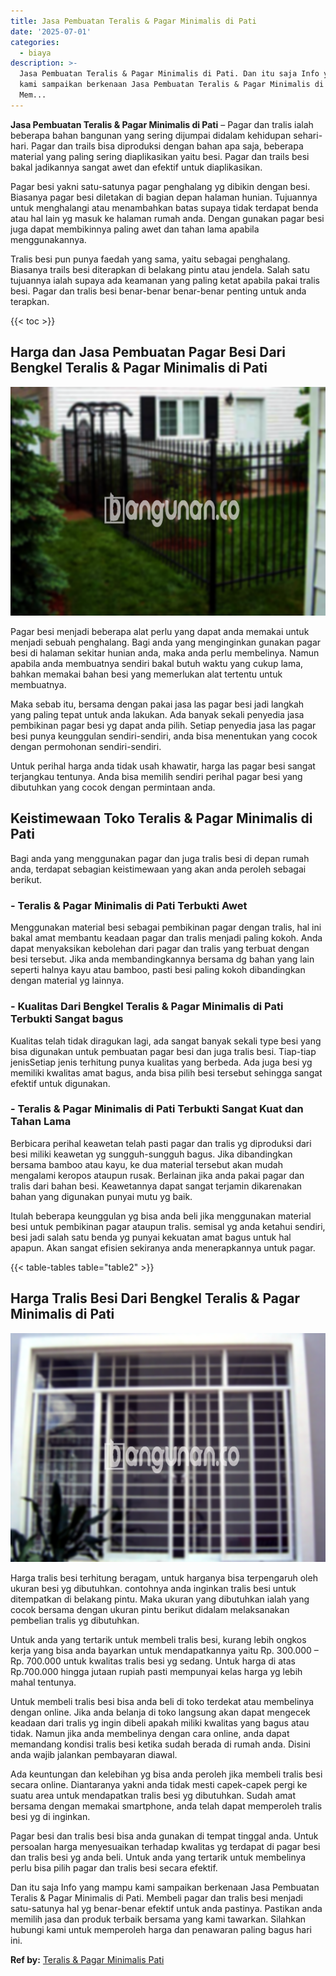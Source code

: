 ```yaml
---
title: Jasa Pembuatan Teralis & Pagar Minimalis di Pati
date: '2025-07-01'
categories:
  - biaya
description: >-
  Jasa Pembuatan Teralis & Pagar Minimalis di Pati. Dan itu saja Info yang mampu
  kami sampaikan berkenaan Jasa Pembuatan Teralis & Pagar Minimalis di Pati.
  Mem...
---
```


**Jasa Pembuatan Teralis & Pagar Minimalis di Pati** – Pagar dan tralis ialah beberapa bahan bangunan yang sering dijumpai didalam kehidupan sehari-hari. Pagar dan trails bisa diproduksi dengan bahan apa saja, beberapa material yang paling sering diaplikasikan yaitu besi. Pagar dan trails besi bakal jadikannya sangat awet dan efektif untuk diaplikasikan.

Pagar besi yakni satu-satunya pagar penghalang yg dibikin dengan besi. Biasanya pagar besi diletakan di bagian depan halaman hunian. Tujuannya untuk menghalangi atau menambahkan batas supaya tidak terdapat benda atau hal lain yg masuk ke halaman rumah anda. Dengan gunakan pagar besi juga dapat membikinnya paling awet dan tahan lama apabila menggunakannya.

Tralis besi pun punya faedah yang sama, yaitu sebagai penghalang. Biasanya trails besi diterapkan di belakang pintu atau jendela. Salah satu tujuannya ialah supaya ada keamanan yang paling ketat apabila pakai tralis besi. Pagar dan tralis besi benar-benar benar-benar penting untuk anda terapkan.

{{< toc >}}

## Harga dan Jasa Pembuatan Pagar Besi Dari Bengkel Teralis & Pagar Minimalis di Pati

![Jasa Pembuatan Teralis & Pagar Minimalis di Pati](/images/pagar-minimalis-murah-43.png)

Pagar besi menjadi beberapa alat perlu yang dapat anda memakai untuk menjadi sebuah penghalang. Bagi anda yang menginginkan gunakan pagar besi di halaman sekitar hunian anda, maka anda perlu membelinya. Namun apabila anda membuatnya sendiri bakal butuh waktu yang cukup lama, bahkan memakai bahan besi yang memerlukan alat tertentu untuk membuatnya.

Maka sebab itu, bersama dengan pakai jasa las pagar besi jadi langkah yang paling tepat untuk anda lakukan. Ada banyak sekali penyedia jasa pembikinan pagar besi yg dapat anda pilih. Setiap penyedia jasa las pagar besi punya keunggulan sendiri-sendiri, anda bisa menentukan yang cocok dengan permohonan sendiri-sendiri.

Untuk perihal harga anda tidak usah khawatir, harga las pagar besi sangat terjangkau tentunya. Anda bisa memilih sendiri perihal pagar besi yang dibutuhkan yang cocok dengan permintaan anda.

## Keistimewaan Toko Teralis & Pagar Minimalis di Pati

Bagi anda yang menggunakan pagar dan juga tralis besi di depan rumah anda, terdapat sebagian keistimewaan yang akan anda peroleh sebagai berikut.

### \- Teralis & Pagar Minimalis di Pati Terbukti Awet

Menggunakan material besi sebagai pembikinan pagar dengan tralis, hal ini bakal amat membantu keadaan pagar dan tralis menjadi paling kokoh. Anda dapat menyaksikan kebolehan dari pagar dan tralis yang terbuat dengan besi tersebut. Jika anda membandingkannya bersama dg bahan yang lain seperti halnya kayu atau bamboo, pasti besi paling kokoh dibandingkan dengan material yg lainnya.

### \- Kualitas Dari Bengkel Teralis & Pagar Minimalis di Pati Terbukti Sangat bagus

Kualitas telah tidak diragukan lagi, ada sangat banyak sekali type besi yang bisa digunakan untuk pembuatan pagar besi dan juga tralis besi. Tiap-tiap jenisSetiap jenis terhitung punya kualitas yang berbeda. Ada juga besi yg memiliki kwalitas amat bagus, anda bisa pilih besi tersebut sehingga sangat efektif untuk digunakan.

### \- Teralis & Pagar Minimalis di Pati Terbukti Sangat Kuat dan Tahan Lama

Berbicara perihal keawetan telah pasti pagar dan tralis yg diproduksi dari besi miliki keawetan yg sungguh-sungguh bagus. Jika dibandingkan bersama bamboo atau kayu, ke dua material tersebut akan mudah mengalami keropos ataupun rusak. Berlainan jika anda pakai pagar dan tralis dari bahan besi. Keawetannya dapat sangat terjamin dikarenakan bahan yang digunakan punyai mutu yg baik.

Itulah beberapa keunggulan yg bisa anda beli jika menggunakan material besi untuk pembikinan pagar ataupun tralis. semisal yg anda ketahui sendiri, besi jadi salah satu benda yg punyai kekuatan amat bagus untuk hal apapun. Akan sangat efisien sekiranya anda menerapkannya untuk pagar.

{{< table-tables table="table2" >}}

## Harga Tralis Besi Dari Bengkel Teralis & Pagar Minimalis di Pati

![Jasa Pembuatan Teralis & Pagar Minimalis di Pati](/images/teralis-minimalis-murah-10.png)

Harga tralis besi terhitung beragam, untuk harganya bisa terpengaruh oleh ukuran besi yg dibutuhkan. contohnya anda inginkan tralis besi untuk ditempatkan di belakang pintu. Maka ukuran yang dibutuhkan ialah yang cocok bersama dengan ukuran pintu berikut didalam melaksanakan pembelian tralis yg dibutuhkan.

Untuk anda yang tertarik untuk membeli tralis besi, kurang lebih ongkos kerja yang bisa anda bayarkan untuk mendapatkannya yaitu Rp. 300.000 – Rp. 700.000 untuk kwalitas tralis besi yg sedang. Untuk harga di atas Rp.700.000 hingga jutaan rupiah pasti mempunyai kelas harga yg lebih mahal tentunya.

Untuk membeli tralis besi bisa anda beli di toko terdekat atau membelinya dengan online. Jika anda belanja di toko langsung akan dapat mengecek keadaan dari tralis yg ingin dibeli apakah miliki kwalitas yang bagus atau tidak. Namun jika anda membelinya dengan cara online, anda dapat memandang kondisi tralis besi ketika sudah berada di rumah anda. Disini anda wajib jalankan pembayaran diawal.

Ada keuntungan dan kelebihan yg bisa anda peroleh jika membeli tralis besi secara online. Diantaranya yakni anda tidak mesti capek-capek pergi ke suatu area untuk mendapatkan tralis besi yg dibutuhkan. Sudah amat bersama dengan memakai smartphone, anda telah dapat memperoleh tralis besi yg di inginkan.

Pagar besi dan tralis besi bisa anda gunakan di tempat tinggal anda. Untuk persoalan harga menyesuaikan terhadap kwalitas yg terdapat di pagar besi dan tralis besi yg anda beli. Untuk anda yang tertarik untuk membelinya perlu bisa pilih pagar dan tralis besi secara efektif.

Dan itu saja Info yang mampu kami sampaikan berkenaan Jasa Pembuatan Teralis & Pagar Minimalis di Pati. Membeli pagar dan tralis besi menjadi satu-satunya hal yg benar-benar efektif untuk anda pastinya. Pastikan anda memilih jasa dan produk terbaik bersama yang kami tawarkan. Silahkan hubungi kami untuk memperoleh harga dan penawaran paling bagus hari ini.

**Ref by:** [Teralis & Pagar Minimalis Pati](https://id.wikipedia.org/wiki/Teralis)
